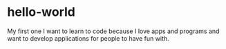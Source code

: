 # hello-world
My first one
I want to learn to code because I love apps and programs and want to develop applications for people to have fun with.
